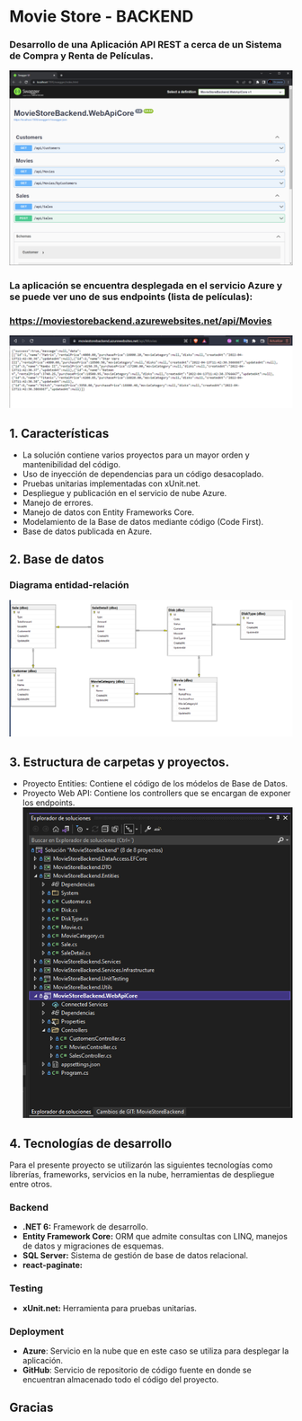 # Movie Store - BACKEND

### Desarrollo de una Aplicación API REST a cerca de un Sistema de Compra y Renta de Películas.

![alt text](https://github.com/vorellana/MovieStoreBackend/blob/master/resources/backend-1.png?raw=true)

### La aplicación se encuentra desplegada en el servicio **Azure** y se puede ver uno de sus endpoints (lista de películas):
### https://moviestorebackend.azurewebsites.net/api/Movies

![alt text](https://github.com/vorellana/MovieStoreBackend/blob/master/resources/backend-2.png?raw=true)

## 1. Características
* La solución contiene varios proyectos para un mayor orden y mantenibilidad del código.
* Uso de inyección de dependencias para un código desacoplado.
* Pruebas unitarias implementadas con xUnit.net.
* Despliegue y publicación en el servicio de nube Azure.
* Manejo de errores.
* Manejo de datos con Entity Frameworks Core.
* Modelamiento de la Base de datos mediante código (Code First).
* Base de datos publicada en Azure.

## 2. Base de datos
### Diagrama entidad-relación
![alt text](https://github.com/vorellana/MovieStoreBackend/blob/master/resources/backend-3.png?raw=true)
## 3. Estructura de carpetas y proyectos.
* Proyecto Entities: Contiene el código de los módelos de Base de Datos.
* Proyecto Web API: Contiene los controllers que se encargan de exponer los endpoints.
![alt text](https://github.com/vorellana/MovieStoreBackend/blob/master/resources/backend-4.png?raw=true)
## 4. Tecnologías de desarrollo

Para el presente proyecto se utilizarón las siguientes tecnologías como librerías, frameworks, servicios en la nube, herramientas de despliegue entre otros.
### Backend
* **.NET 6:** Framework de desarrollo.
* **Entity Framework Core:** ORM que admite consultas con LINQ, manejos de datos y migraciones de esquemas.
* **SQL Server:** Sistema de gestión de base de datos relacional.
* **react-paginate:** 
### Testing
* **xUnit.net:** Herramienta para pruebas unitarias.
### Deployment
* **Azure**: Servicio en la nube que en este caso se utiliza para desplegar la aplicación.
* **GitHub**: Servicio de repositorio de código fuente en donde se encuentran almacenado todo el código del proyecto.

## Gracias
